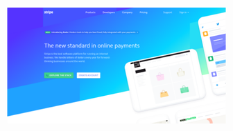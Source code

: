<!-- .slide: data-background="resources/stripe1.png" data-state="dim" -->

![SendGrid](resources/stripe1.png)
